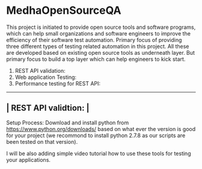 MedhaOpenSourceQA
=================

This project is initiated to provide open source tools and software programs, which can help small organizations and software engineers to improve the efficiency of their software test automation. Primary focus of providing three different types of testing related automation in this project. All these are developed based on existing open source tools as underneath layer. But primary focus to build a top layer which can help engineers to kick start. 


1. REST API validation: 
2. Web application Testing:
3. Performance testing for REST API:

 ---------------------
| REST API validtion: |
 ---------------------
 
Setup Process: 
    Download and install python from https://www.python.org/downloads/ based on what ever the version is good for your project (we recommond to install python 2.7.8  as our scripts are been tested on that version). 



 
I will be also adding simple video tutorial how to use these tools for testing your applications. 

